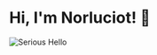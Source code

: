 # Hi, I'm Norluciot! 👋

![Serious Hello](https://media.giphy.com/media/QandkDXAj4k0k2GzPQ/giphy.gif)



<!--
**Norluciot/Norluciot** is a ✨ _special_ ✨ repository because its `README.md` (this file) appears on your GitHub profile.
Welcome to my GitHub profile! I'm a CS students with a keen interest in technology and innovation. I love solving complex problems and working on exciting projects.

- **Name:** FANOMEZANTSOA Adrien Norlciot
- **Role:** Full Stack Developer
- **Passions:** Coding, Cybersecurity, Networking, AI

## 🛠️ Technical Skills

![HTML](https://img.shields.io/badge/-HTML5-E34F26?style=flat&logo=html5&logoColor=white)
![CSS](https://img.shields.io/badge/-CSS3-1572B6?style=flat&logo=css3&logoColor=white)
![Bootstrap](https://img.shields.io/badge/-Bootstrap-563D7C?style=flat&logo=bootstrap&logoColor=white)
![Tailwind CSS](https://img.shields.io/badge/-Tailwind%20CSS-38B2AC?style=flat&logo=tailwind-css&logoColor=white)
![JavaScript](https://img.shields.io/badge/-JavaScript-F7DF1E?style=flat&logo=javascript&logoColor=black)
![React](https://img.shields.io/badge/-React-61DAFB?style=flat&logo=react&logoColor=black)
![React Native](https://img.shields.io/badge/-React%20Native-61DAFB?style=flat&logo=react&logoColor=black)
![Next.js](https://img.shields.io/badge/-Next.js-000000?style=flat&logo=next.js&logoColor=white)
![Node.js](https://img.shields.io/badge/-Node.js-339933?style=flat&logo=node.js&logoColor=white)
![PHP](https://img.shields.io/badge/-PHP-777BB4?style=flat&logo=php&logoColor=white)
![Laravel](https://img.shields.io/badge/-Laravel-FF2D20?style=flat&logo=laravel&logoColor=white)
![Python](https://img.shields.io/badge/-Python-3776AB?style=flat&logo=python&logoColor=white)


[![LinkedIn](https://img.shields.io/badge/-LinkedIn-0077B5?style=flat&logo=linkedin&logoColor=white)](https://www.linkedin.com/in/Adrien Norluciot FANOMEZANTSOA)
[![Email](https://img.shields.io/badge/-Email-D14836?style=flat&logo=gmail&logoColor=white)](mailto:norluciot.adrien@gmail.com)

![visitors](https://visitor-badge.glitch.me/badge?page_id=Norluciot.Norluciot)

![Coding](https://media.giphy.com/media/qgQUggAC3Pfv687qPC/giphy.gif)



